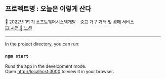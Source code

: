## 프로젝트명 : 오늘은 이렇게 산다
🥒 2022년 1학기 소프트웨어시스템개발 - 중고 가구 거래 및 경매 서비스  
[🎞 시연 ](https://tv.kakao.com/v/429742412) [📃 노션](https://charm-duke-58a.notion.site/04689c007867450ab5c540733193d15f)

---
In the project directory, you can run:

### `npm start`

Runs the app in the development mode.\
Open [http://localhost:3000](http://localhost:3000) to view it in your browser.
